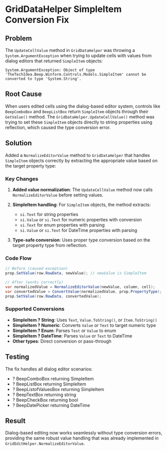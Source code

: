 # GridDataHelper SimpleItem Conversion Fix

## Problem
The `UpdateCellValue` method in `GridDataHelper` was throwing a `System.ArgumentException` when trying to update cells with values from dialog editors that returned `SimpleItem` objects:

```
System.ArgumentException: Object of type 'TheTechIdea.Beep.Winform.Controls.Models.SimpleItem' cannot be converted to type 'System.String'.
```

## Root Cause
When users edited cells using the dialog-based editor system, controls like `BeepComboBox` and `BeepListBox` return `SimpleItem` objects through their `GetValue()` method. The `GridDataHelper.UpdateCellValue()` method was trying to set these `SimpleItem` objects directly to string properties using reflection, which caused the type conversion error.

## Solution
Added a `NormalizeEditorValue` method to `GridDataHelper` that handles `SimpleItem` objects correctly by extracting the appropriate value based on the target property type:

### Key Changes

1. **Added value normalization**: The `UpdateCellValue` method now calls `NormalizeEditorValue` before setting values.

2. **SimpleItem handling**: For `SimpleItem` objects, the method extracts:
   - `si.Text` for string properties
   - `si.Value` or `si.Text` for numeric properties with conversion
   - `si.Text` for enum properties with parsing
   - `si.Value` or `si.Text` for DateTime properties with parsing

3. **Type-safe conversion**: Uses proper type conversion based on the target property type from reflection.

### Code Flow

```csharp
// Before (caused exception)
prop.SetValue(row.RowData, newValue); // newValue is SimpleItem

// After (works correctly)
var normalizedValue = NormalizeEditorValue(newValue, column, cell);
var convertedValue = ConvertValue(normalizedValue, prop.PropertyType);
prop.SetValue(row.RowData, convertedValue);
```

### Supported Conversions

- **SimpleItem ? String**: Uses `Text`, `Value.ToString()`, or `Item.ToString()`
- **SimpleItem ? Numeric**: Converts `Value` or `Text` to target numeric type
- **SimpleItem ? Enum**: Parses `Text` or `Value` to enum
- **SimpleItem ? DateTime**: Parses `Value` or `Text` to DateTime
- **Other types**: Direct conversion or pass-through

## Testing

The fix handles all dialog editor scenarios:
- ? BeepComboBox returning SimpleItem
- ? BeepListBox returning SimpleItem  
- ? BeepListofValuesBox returning SimpleItem
- ? BeepTextBox returning string
- ? BeepCheckBox returning bool
- ? BeepDatePicker returning DateTime

## Result

Dialog-based editing now works seamlessly without type conversion errors, providing the same robust value handling that was already implemented in `GridEditHelper.NormalizeEditorValue`.